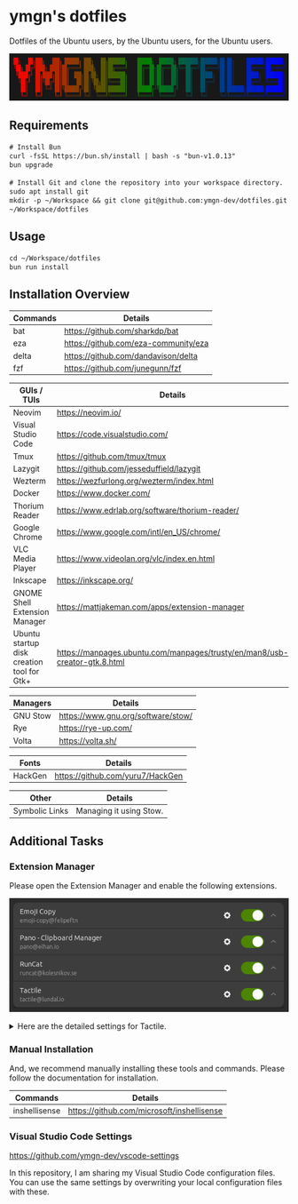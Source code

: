 # ymgn's dotfiles

Dotfiles of the Ubuntu users, by the Ubuntu users, for the Ubuntu users.

![](https://github.com/ymgn-dev/dotfiles/blob/main/resources/logo.png)

## Requirements

```shell
# Install Bun
curl -fsSL https://bun.sh/install | bash -s "bun-v1.0.13"
bun upgrade

# Install Git and clone the repository into your workspace directory.
sudo apt install git
mkdir -p ~/Workspace && git clone git@github.com:ymgn-dev/dotfiles.git ~/Workspace/dotfiles
```

## Usage

```shell
cd ~/Workspace/dotfiles
bun run install
```

## Installation Overview

| Commands | Details                              |
| -------- | ------------------------------------ |
| bat      | https://github.com/sharkdp/bat       |
| eza      | https://github.com/eza-community/eza |
| delta    | https://github.com/dandavison/delta  |
| fzf      | https://github.com/junegunn/fzf      |

| GUIs / TUIs                                | Details                                                                    |
| ------------------------------------------ | -------------------------------------------------------------------------- |
| Neovim                                     | https://neovim.io/                                                         |
| Visual Studio Code                         | https://code.visualstudio.com/                                             |
| Tmux                                       | https://github.com/tmux/tmux                                               |
| Lazygit                                    | https://github.com/jesseduffield/lazygit                                   |
| Wezterm                                    | https://wezfurlong.org/wezterm/index.html                                  |
| Docker                                     | https://www.docker.com/                                                    |
| Thorium Reader                             | https://www.edrlab.org/software/thorium-reader/                            |
| Google Chrome                              | https://www.google.com/intl/en_US/chrome/                                  |
| VLC Media Player                           | https://www.videolan.org/vlc/index.en.html                                 |
| Inkscape                                   | https://inkscape.org/                                                      |
| GNOME Shell Extension Manager              | https://mattjakeman.com/apps/extension-manager                             |
| Ubuntu startup disk creation tool for Gtk+ | https://manpages.ubuntu.com/manpages/trusty/en/man8/usb-creator-gtk.8.html |

| Managers | Details                            |
| -------- | ---------------------------------- |
| GNU Stow | https://www.gnu.org/software/stow/ |
| Rye      | https://rye-up.com/                |
| Volta    | https://volta.sh/                  |

| Fonts   | Details                          |
| ------- | -------------------------------- |
| HackGen | https://github.com/yuru7/HackGen |

| Other          | Details                 |
| -------------- | ----------------------- |
| Symbolic Links | Managing it using Stow. |

## Additional Tasks

### Extension Manager

Please open the Extension Manager and enable the following extensions.

![](https://github.com/ymgn-dev/dotfiles/blob/main/resources/extension-manager.png)

<details>
<summary>Here are the detailed settings for Tactile.</summary>

![](https://github.com/ymgn-dev/dotfiles/blob/main/resources/tactile/tactile_layout1.png)
![](https://github.com/ymgn-dev/dotfiles/blob/main/resources/tactile/tactile_layout2.png)
![](https://github.com/ymgn-dev/dotfiles/blob/main/resources/tactile/tactile_layout3.png)
![](https://github.com/ymgn-dev/dotfiles/blob/main/resources/tactile/tactile_keyboard_shortcuts.png)

</details>

### Manual Installation

And, we recommend manually installing these tools and commands.
Please follow the documentation for installation.

| Commands      | Details                                    |
| ------------- | ------------------------------------------ |
| inshellisense | https://github.com/microsoft/inshellisense |

### Visual Studio Code Settings

https://github.com/ymgn-dev/vscode-settings

In this repository, I am sharing my Visual Studio Code configuration files.
You can use the same settings by overwriting your local configuration files with these.
